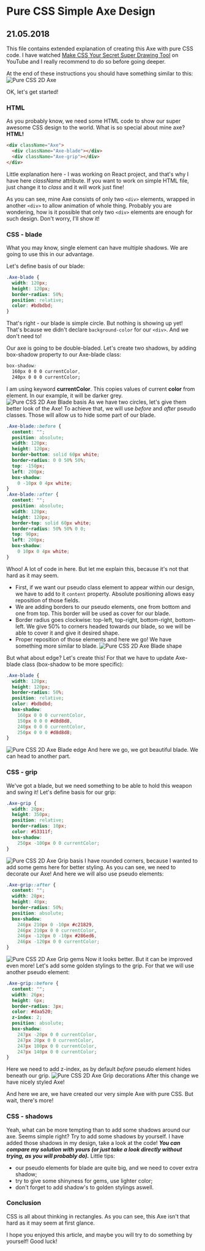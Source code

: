 # Pure CSS Simple Axe Design

## 21.05.2018

This file contains extended explanation of creating this Axe with pure CSS code. I have watched [Make CSS Your Secret Super Drawing Tool] on YouTube and I really recommend to do so before going deeper.

At the end of these instructions you should have something similar to this:
![Pure CSS 2D Axe](http://projects.bborawski.pl/css-playground/static/media/axe.jpg)

OK, let's get started!

### HTML

As you probably know, we need some HTML code to show our super awesome CSS design to the world. What is so special about mine axe? **HTML!**

```html
<div className="Axe">
  <div className="Axe-blade"></div>
  <div className="Axe-grip"></div>
</div>
```

Little explanation here - I was working on React project, and that's why I have here _className_ attribute. If you want to work on simple HTML file, just change it to _class_ and it will work just fine!

As you can see, mine Axe consists of only two `<div>` elements, wrapped in another `<div>` to allow animation of whole thing. 
Probably you are wondering, how is it possible that only two `<div>` elements are enough for such design. Don't worry, I'll show it!

### CSS - blade

What you may know, single element can have multiple shadows. We are going to use this in our advantage.

Let's define basis of our blade:
```css
.Axe-blade {
  width: 120px;
  height: 120px;
  border-radius: 50%;
  position: relative;
  color: #bdbdbd;
}
```
That's right - our blade is simple circle. But nothing is showing up yet! That's bcause we didn't declare `background-color` for our `<div>`. And we don't need to!

Our axe is going to be double-bladed. Let's create two shadows, by adding box-shadow property to our Axe-blade class:
```css
box-shadow:
  160px 0 0 0 currentColor,
  240px 0 0 0 currentColor;
```
I am using keyword **currentColor**. This copies values of current **color** from element. In our example, it will be darker grey.
![Pure CSS 2D Axe Blade basis](http://projects.bborawski.pl/css-playground/static/media/axe/axe-01.jpg)
As we have two circles, let's give them better look of the Axe!
To achieve that, we will use _before_ and _after_ pseudo classes. Those will allow us to hide some part of our blade.
```css
.Axe-blade::before {
  content: "";
  position: absolute;
  width: 120px;
  height: 120px;
  border-bottom: solid 60px white;
  border-radius: 0 0 50% 50%;
  top: -150px;
  left: 200px;
  box-shadow:
    0 -10px 0 4px white;
}
.Axe-blade::after {
  content: "";
  position: absolute;
  width: 120px;
  height: 120px;
  border-top: solid 60px white;
  border-radius: 50% 50% 0 0;
  top: 90px;
  left: 200px;
  box-shadow:
    0 10px 0 4px white;
}
```
Whoo! A lot of code in here. But let me explain this, because it's not that hard as it may seem.
- First, if we want our pseudo class element to appear within our design, we have to add to it `content` property. Absolute positioning allows easy reposition of those fields.
- We are adding borders to our pseudo elements, one from bottom and one from top. This border will be used as cover for our blade.
- Border radius goes clockwise: top-left, top-right, bottom-right, bottom-left. We give 50% to corners headed towards our blade, so we will be able to cover it and give it desired shape.
- Proper reposition of those elements and here we go! We have something more similar to blade. 
![Pure CSS 2D Axe Blade shape](http://projects.bborawski.pl/css-playground/static/media/axe/axe-02.jpg)

But what about edge? Let's create this!
For that we have to update Axe-blade class (box-shadow to be more specific):
```css
.Axe-blade {
  width: 120px;
  height: 120px;
  border-radius: 50%;
  position: relative;
  color: #bdbdbd;
  box-shadow:
    160px 0 0 0 currentColor,
    150px 0 0 0 #d8d8d8,
    240px 0 0 0 currentColor,
    250px 0 0 0 #d8d8d8;
}
```
![Pure CSS 2D Axe Blade edge](http://projects.bborawski.pl/css-playground/static/media/axe/axe-03.jpg)
And here we go, we got beautiful blade. We can head to another part.

### CSS - grip

We've got a blade, but we need something to be able to hold this weapon and swing it! Let's define basis for our grip:
```css
.Axe-grip {
  width: 20px;
  height: 350px;
  position: relative;
  border-radius: 10px;
  color: #53311f;
  box-shadow:
    250px -100px 0 0 currentColor;
}
```
![Pure CSS 2D Axe Grip basis](http://projects.bborawski.pl/css-playground/static/media/axe/axe-04.jpg)
I have rounded corners, because I wanted to add some gems here for better styling. As you can see, we need to decorate our Axe! And here we will also use pseudo elements:
```css
.Axe-grip::after {
  content: "";
  width: 28px;
  height: 40px;
  border-radius: 50%;
  position: absolute;
  box-shadow:
    246px 210px 0 -10px #c21829,
    246px 210px 0 0 currentColor,
    246px -120px 0 -10px #286ed6,
    246px -120px 0 0 currentColor;
}
```
![Pure CSS 2D Axe Grip gems](http://projects.bborawski.pl/css-playground/static/media/axe/axe-05.jpg)
Now it looks better. But it can be improved even more!
Let's add some golden stylings to the grip. For that we will use another pseudo element:
```css
.Axe-grip::before {
  content: "";
  width: 26px;
  height: 6px;
  border-radius: 3px;
  color: #daa520;
  z-index: 2;
  position: absolute;
  box-shadow:
    247px -20px 0 0 currentColor,
    247px 20px 0 0 currentColor,
    247px 100px 0 0 currentColor,
    247px 140px 0 0 currentColor;
}
```
Here we need to add z-index, as by default _before_ pseudo element hides beneath our grip. 
![Pure CSS 2D Axe Grip decorations](http://projects.bborawski.pl/css-playground/static/media/axe/axe-06.jpg)
After this change we have nicely styled Axe!

And here we are, we have created our very simple Axe with pure CSS. But wait, there's more!

### CSS - shadows

Yeah, what can be more tempting than to add some shadows around our axe. Seems simple right? 
Try to add some shadows by yourself. I have added those shadows in my design, take a look at the code!
**_You can compare my solution with yours (or just take a look directly without trying, as you will probably do)._**
Little tips:
- our pseudo elements for blade are quite big, and we need to cover extra shadow;
- try to give some shinyness for gems, use lighter color;
- don't forget to add shadow's to golden stylings aswell.

### Conclusion

CSS is all about thinking in rectangles. As you can see, this Axe isn't that hard as it may seem at first glance. 

I hope you enjoyed this article, and maybe you will try to do something by yourself!
Good luck!

<!-- My References -->
[Make CSS Your Secret Super Drawing Tool]: https://www.youtube.com/watch?v=mNKz3devFAw